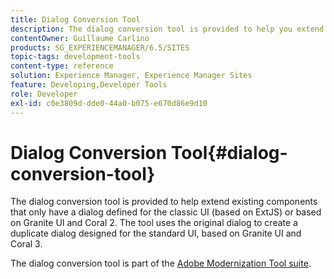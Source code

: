 ```yaml
---
title: Dialog Conversion Tool
description: The dialog conversion tool is provided to help you extend existing components that only have a dialog defined for the classic UI
contentOwner: Guillaume Carlino
products: SG_EXPERIENCEMANAGER/6.5/SITES
topic-tags: development-tools
content-type: reference
solution: Experience Manager, Experience Manager Sites
feature: Developing,Developer Tools
role: Developer
exl-id: c0e3809d-dde0-44a0-b075-e670d86e9d10
---
```

# Dialog Conversion Tool{#dialog-conversion-tool}

The dialog conversion tool is provided to help extend existing components that only have a dialog defined for the classic UI (based on ExtJS) or based on Granite UI and Coral 2. The tool uses the original dialog to create a duplicate dialog designed for the standard UI, based on Granite UI and Coral 3.

The dialog conversion tool is part of the [Adobe Modernization Tool suite](modernization-tools.md).
